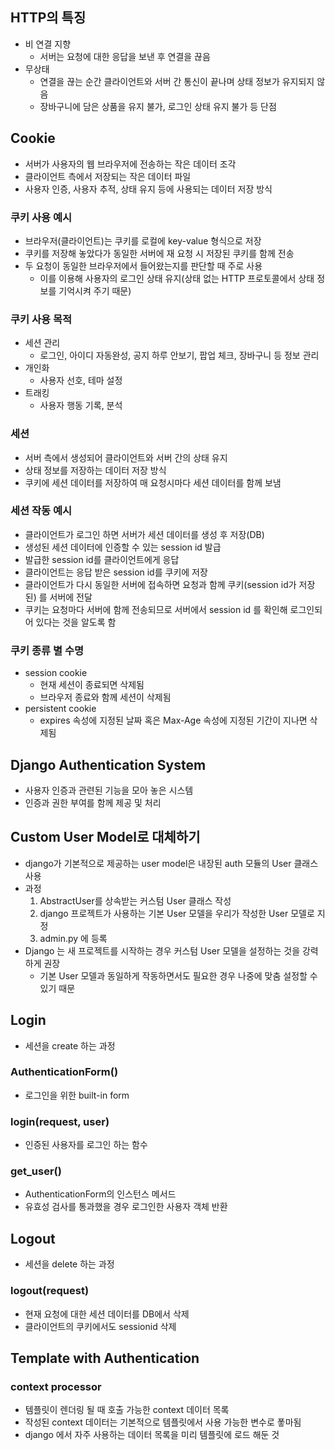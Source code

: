 ## HTTP의 특징

- 비 연결 지향
    - 서버는 요청에 대한 응답을 보낸 후 연결을 끊음
- 무상태
    - 연결을 끊는 순간 클라이언트와 서버 간 통신이 끝나며 상태 정보가 유지되지 않음
    - 장바구니에 담은 상품을 유지 불가, 로그인 상태 유지 불가 등 단점

## Cookie

- 서버가 사용자의 웹 브라우저에 전송하는 작은 데이터 조각
- 클라이언트 측에서 저장되는 작은 데이터 파일
- 사용자 인증, 사용자 추적, 상태 유지 등에 사용되는 데이터 저장 방식

### 쿠키 사용 예시

- 브라우저(클라이언트)는 쿠키를 로컬에 key-value 형식으로 저장
- 쿠키를 저장해 놓았다가 동일한 서버에 재 요청 시 저장된 쿠키를 함께 전송
- 두 요청이 동일한 브라우저에서 들어왔는지를 판단할 때 주로 사용
    - 이를 이용해 사용자의 로그인 상태 유지(상태 없는 HTTP 프로토콜에서 상태 정보를 기억시켜 주기 때문)

### 쿠키 사용 목적

- 세션 관리
    - 로그인, 아이디 자동완성, 공지 하루 안보기, 팝업 체크, 장바구니 등 정보 관리
- 개인화
    - 사용자 선호, 테마 설정
- 트래킹
    - 사용자 행동 기록, 분석

### 세션

- 서버 측에서 생성되어 클라이언트와 서버 간의 상태 유지
- 상태 정보를 저장하는 데이터 저장 방식
- 쿠키에 세션 데이터를 저장하여 매 요청시마다 세션 데이터를 함께 보냄

### 세션 작동 예시

- 클라이언트가 로그인 하면 서버가 세션 데이터를 생성 후 저장(DB)
- 생성된 세션 데이터에 인증할 수 있는 session id 발급
- 발급한 session id를 클라이언트에게 응답
- 클라이언트는 응답 받은 session id를 쿠키에 저장
- 클라이언트가 다시 동일한 서버에 접속하면 요청과 함께 쿠키(session id가 저장된) 를 서버에 전달
- 쿠키는 요청마다 서버에 함께 전송되므로 서버에서 session id 를 확인해 로그인되어 있다는 것을 알도록 함

### 쿠키 종류 별 수명

- session cookie
    - 현재 세션이 종료되면 삭제됨
    - 브라우저 종료와 함께 세션이 삭제됨
- persistent cookie
    - expires 속성에 지정된 날짜 혹은 Max-Age 속성에 지정된 기간이 지나면 삭제됨

## Django Authentication System

- 사용자 인증과 관련된 기능을 모아 놓은 시스템
- 인증과 권한 부여를 함께 제공 및 처리

## Custom User Model로 대체하기

- django가 기본적으로 제공하는 user model은 내장된 auth 모듈의 User 클래스 사용
- 과정
    1. AbstractUser를 상속받는 커스텀 User 클래스 작성
    2. django 프로젝트가 사용하는 기본 User 모델을 우리가 작성한 User 모델로 지정
    3. admin.py 에 등록
- Django 는 새 프로젝트를 시작하는 경우 커스텀 User 모델을 설정하는 것을 강력하게 권장
    - 기본 User 모델과 동일하게 작동하면서도 필요한 경우 나중에 맞춤 설정할 수 있기 때문

## Login

- 세션을 create 하는 과정

### AuthenticationForm()

- 로그인을 위한 built-in form

### login(request, user)

- 인증된 사용자를 로그인 하는 함수

### get_user()

- AuthenticationForm의 인스턴스 메서드
- 유효성 검사를 통과했을 경우 로그인한 사용자 객체 반환

## Logout

- 세션을 delete 하는 과정

### logout(request)

- 현재 요청에 대한 세션 데이터를 DB에서 삭제
- 클라이언트의 쿠키에서도 sessionid 삭제

## Template with Authentication

### context processor

- 템플릿이 렌더링 될 때 호출 가능한 context 데이터 목록
- 작성된 context 데이터는 기본적으로 템플릿에서 사용 가능한 변수로 퐇마됨
- django 에서 자주 사용하는 데이터 목록을 미리 템플릿에 로드 해둔 것